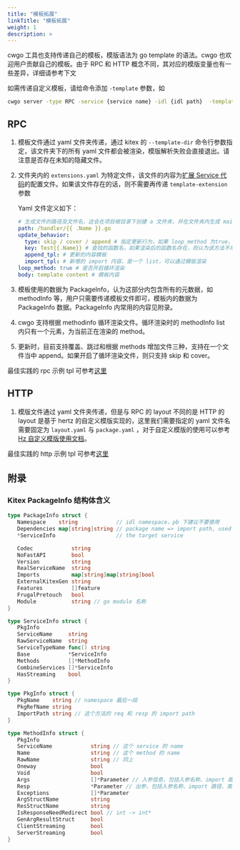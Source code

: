 ```yaml
---
title: "模板拓展"
linkTitle: "模板拓展"
weight: 1
description: >
---
```


cwgo 工具也支持传递自己的模板，模版语法为 go template 的语法。cwgo 也欢迎用户贡献自己的模板。由于 RPC 和 HTTP 概念不同，其对应的模版变量也有一些差异，详细请参考下文

如需传递自定义模板，请给命令添加 `-template` 参数，如

```sh
cwgo server -type RPC -service {service name} -idl {idl path}  -template {tpl path}
```

## RPC

1. 模板文件通过 yaml 文件夹传递，通过 kitex 的 `--template-dir` 命令行参数指定，该文件夹下的所有 yaml 文件都会被渲染，模版解析失败会直接退出。请注意是否存在未知的隐藏文件。
1. 文件夹内的 `extensions.yaml` 为特定文件，该文件的内容为[扩展 Service 代码](/zh/docs/kitex/tutorials/code-gen/template_extension/)的配置文件。如果该文件存在的话，则不需要再传递 `template-extension` 参数

   Yaml 文件定义如下：

   ```yaml
   # 生成文件的路径及文件名，这会在项目根目录下创建 a 文件夹，并在文件夹内生成 main.go 文件，支持模版渲染语法
   path: /handler/{{ .Name }}.go
   update_behavior:
     type: skip / cover / append # 指定更新行为，如果 loop_method 为true，则不支持 append。默认是 skip
     key: Test{{.Name}} # 查找的函数名，如果渲染后的函数名存在，则认为该方法不用追加
     append_tpl: # 更新的内容模板
     import_tpl: # 新增的 import 内容，是一个 list，可以通过模版渲染
   loop_method: true # 是否开启循环渲染
   body: template content # 模板内容
   ```

1. 模板使用的数据为 PackageInfo，认为这部分内包含所有的元数据，如 methodInfo 等，用户只需要传递模板文件即可，模板内的数据为 PackageInfo 数据。PackageInfo 内常用的内容见附录。
1. cwgo 支持根据 methodinfo 循环渲染文件。循环渲染时的 methodInfo list 内只有一个元素，为当前正在渲染的 method。
1. 更新时，目前支持覆盖、跳过和根据 methods 增加文件三种，支持在一个文件当中 append。如果开启了循环渲染文件，则只支持 skip 和 cover。

最佳实践的 rpc 示例 tpl 可参考[这里](https://github.com/cloudwego/cwgo/tree/main/tpl/kitex/server/standard)

## HTTP

1. 模版文件通过 yaml 文件夹传递，但是与 RPC 的 layout 不同的是 HTTP 的 layout 是基于 hertz 的自定义模版实现的，这里我们需要指定的 yaml 文件名需要固定为 `layout.yaml` 与 `package.yaml` ，对于自定义模版的使用可以参考 [Hz 自定义模版使用文档](/zh/docs/hertz/tutorials/toolkit/more-feature/template/)。

最佳实践的 http 示例 tpl 可参考[这里](https://github.com/cloudwego/cwgo/tree/main/tpl/hertz/standard)

## 附录

### Kitex PackageInfo 结构体含义

```go
type PackageInfo struct {
   Namespace    string            // idl namespace，pb 下建议不要使用
   Dependencies map[string]string // package name => import path, used for searching imports
   *ServiceInfo                   // the target service

   Codec            string
   NoFastAPI        bool
   Version          string
   RealServiceName  string
   Imports          map[string]map[string]bool
   ExternalKitexGen string
   Features         []feature
   FrugalPretouch   bool
   Module           string // go module 名称
}

type ServiceInfo struct {
   PkgInfo
   ServiceName     string
   RawServiceName  string
   ServiceTypeName func() string
   Base            *ServiceInfo
   Methods         []*MethodInfo
   CombineServices []*ServiceInfo
   HasStreaming    bool
}

type PkgInfo struct {
   PkgName    string // namespace 最后一段
   PkgRefName string
   ImportPath string // 这个方法的 req 和 resp 的 import path
}

type MethodInfo struct {
   PkgInfo
   ServiceName            string // 这个 service 的 name
   Name                   string // 这个 method 的 name
   RawName                string // 同上
   Oneway                 bool
   Void                   bool
   Args                   []*Parameter // 入参信息，包括入参名称、import 路径、类型
   Resp                   *Parameter // 出参，包括入参名称、import 路径、类型
   Exceptions             []*Parameter
   ArgStructName          string
   ResStructName          string
   IsResponseNeedRedirect bool // int -> int*
   GenArgResultStruct     bool
   ClientStreaming        bool
   ServerStreaming        bool
}
```
